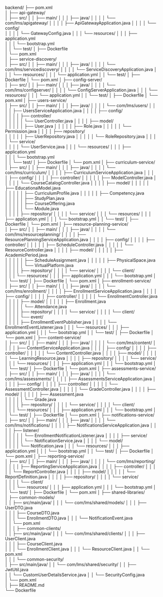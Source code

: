 backend/
├── pom.xml                                    
│
├── api-gateway/                               
│   ├── src/
│   │   ├── main/
│   │   │   ├── java/
│   │   │   │   └── com/lms/apigateway/
│   │   │   │       ├── ApiGatewayApplication.java
│   │   │   │       └── config/         
│   │   │   │           └── GatewayConfig.java
│   │   │   └── resources/
│   │   │       ├── application.yml            
│   │   │       └── bootstrap.yml              
│   │   └── test/
│   ├── Dockerfile                             
│   └── pom.xml                                
│
├── service-discovery/                         
│   ├── src/
│   │   ├── main/
│   │   │   ├── java/
│   │   │   │   └── com/lms/servicediscovery/
│   │   │   │       └── ServiceDiscoveryApplication.java
│   │   │   └── resources/
│   │   │       └── application.yml
│   │   └── test/
│   ├── Dockerfile
│   └── pom.xml
│
├── config-server/                             
│   ├── src/
│   │   ├── main/
│   │   │   ├── java/
│   │   │   │   └── com/lms/configserver/
│   │   │   │       └── ConfigServerApplication.java
│   │   │   └── resources/
│   │   │       └── application.yml
│   │   └── test/
│   ├── Dockerfile
│   └── pom.xml
│
├── users-service/                             
│   ├── src/
│   │   ├── main/
│   │   │   ├── java/
│   │   │   │   └── com/lms/users/
│   │   │   │       ├── UsersServiceApplication.java
│   │   │   │       ├── config/                
│   │   │   │       ├── controller/            
│   │   │   │       │   └── UserController.java
│   │   │   │       ├── model/                 
│   │   │   │       │   ├── User.java
│   │   │   │       │   ├── Role.java
│   │   │   │       │   └── Permission.java
│   │   │   │       ├── repository/            
│   │   │   │       │   ├── UserRepository.java
│   │   │   │       │   └── RoleRepository.java
│   │   │   │       └── service/               
│   │   │   │           └── UserService.java
│   │   │   └── resources/
│   │   │       ├── application.yml            
│   │   │       └── bootstrap.yml              
│   │   └── test/
│   ├── Dockerfile
│   └── pom.xml
│
├── curriculum-service/                        
│   ├── src/
│   │   ├── main/
│   │   │   ├── java/
│   │   │   │   └── com/lms/curriculum/
│   │   │   │       ├── CurriculumServiceApplication.java
│   │   │   │       ├── config/
│   │   │   │       ├── controller/
│   │   │   │       │   ├── ModelController.java
│   │   │   │       │   └── CourseCatalogController.java
│   │   │   │       ├── model/
│   │   │   │       │   ├── EducationalModel.java  
│   │   │   │       │   ├── CurriculumProfile.java 
│   │   │   │       │   ├── Competency.java        
│   │   │   │       │   ├── StudyPlan.java         
│   │   │   │       │   ├── CourseOffering.java    
│   │   │   │       │   └── Module.java            
│   │   │   │       ├── repository/
│   │   │   │       └── service/
│   │   │   └── resources/
│   │   │       ├── application.yml
│   │   │       └── bootstrap.yml
│   │   └── test/
│   ├── Dockerfile
│   └── pom.xml
│
├── resource-planning-service/                 
│   ├── src/
│   │   ├── main/
│   │   │   ├── java/
│   │   │   │   └── com/lms/resourceplanning/
│   │   │   │       ├── ResourcePlanningServiceApplication.java
│   │   │   │       ├── config/
│   │   │   │       ├── controller/
│   │   │   │       │   ├── ScheduleController.java
│   │   │   │       │   └── ResourceController.java
│   │   │   │       ├── model/
│   │   │   │       │   ├── AcademicPeriod.java    
│   │   │   │       │   ├── ScheduleAssignment.java 
│   │   │   │       │   ├── PhysicalSpace.java     
│   │   │   │       │   └── VirtualPlatform.java   
│   │   │   │       ├── repository/
│   │   │   │       └── service/
│   │   │   │       └── client/                
│   │   │   └── resources/
│   │   │       ├── application.yml
│   │   │       └── bootstrap.yml
│   │   └── test/
│   ├── Dockerfile
│   └── pom.xml
│
├── enrollment-service/                         
│   ├── src/
│   │   ├── main/
│   │   │   ├── java/
│   │   │   │   └── com/lms/enrollment/
│   │   │   │       ├── EnrollmentServiceApplication.java
│   │   │   │       ├── config/
│   │   │   │       ├── controller/
│   │   │   │       │   └── EnrollmentController.java
│   │   │   │       ├── model/
│   │   │   │       │   ├── Enrollment.java      
│   │   │   │       │   └── Attendance.java      
│   │   │   │       ├── repository/
│   │   │   │       └── service/
│   │   │   │       └── client/                 
│   │   │   │       └── event/                  
│   │   │   │           ├── EnrollmentEventPublisher.java
│   │   │   │           └── EnrollmentEventListener.java
│   │   │   └── resources/
│   │   │       ├── application.yml
│   │   │       └── bootstrap.yml
│   │   └── test/
│   ├── Dockerfile
│   └── pom.xml
│
├── content-service/                          
│   ├── src/
│   │   ├── main/
│   │   │   ├── java/
│   │   │   │   └── com/lms/content/
│   │   │   │       ├── ContentServiceApplication.java
│   │   │   │       ├── config/
│   │   │   │       ├── controller/
│   │   │   │       │   └── ContentController.java
│   │   │   │       ├── model/
│   │   │   │       │   └── LearningResource.java 
│   │   │   │       ├── repository/
│   │   │   │       └── service/
│   │   │   └── resources/
│   │   │       ├── application.yml
│   │   │       └── bootstrap.yml
│   │   └── test/
│   ├── Dockerfile
│   └── pom.xml
│
├── assessments-service/                      
│   ├── src/
│   │   ├── main/
│   │   │   ├── java/
│   │   │   │   └── com/lms/assessments/
│   │   │   │       ├── AssessmentsServiceApplication.java
│   │   │   │       ├── config/
│   │   │   │       ├── controller/
│   │   │   │       │   └── AssessmentController.java
│   │   │   │       │   └── GradeController.java
│   │   │   │       ├── model/
│   │   │   │       │   ├── Assessment.java      
│   │   │   │       │   └── Grade.java           
│   │   │   │       ├── repository/
│   │   │   │       └── service/
│   │   │   │       └── client/                 
│   │   │   └── resources/
│   │   │       ├── application.yml
│   │   │       └── bootstrap.yml
│   │   └── test/
│   ├── Dockerfile
│   └── pom.xml
│
├── notifications-service/                      
│   ├── src/
│   │   ├── main/
│   │   │   ├── java/
│   │   │   │   └── com/lms/notifications/
│   │   │   │       ├── NotificationsServiceApplication.java
│   │   │   │       ├── listener/               
│   │   │   │       │   └── EnrollmentNotificationListener.java
│   │   │   │       ├── service/                
│   │   │   │       │   └── NotificationService.java
│   │   │   │       └── model/                  
│   │   │   │           └── Notification.java
│   │   │   └── resources/
│   │   │       ├── application.yml
│   │   │       └── bootstrap.yml
│   │   └── test/
│   ├── Dockerfile
│   └── pom.xml
│
├── reporting-service/                          
│   ├── src/
│   │   ├── main/
│   │   │   ├── java/
│   │   │   │   └── com/lms/reporting/
│   │   │   │       ├── ReportingServiceApplication.java
│   │   │   │       ├── controller/
│   │   │   │       │   └── ReportController.java
│   │   │   │       ├── model/
│   │   │   │       │   └── ReportDefinition.java 
│   │   │   │       ├── repository/
│   │   │   │       └── service/                
│   │   │   │       └── client/                 
│   │   │   └── resources/
│   │   │       ├── application.yml
│   │   │       └── bootstrap.yml
│   │   └── test/
│   ├── Dockerfile
│   └── pom.xml
│
├── shared-libraries/                           
│   ├── common-models/                          
│   │   ├── src/main/java/
│   │   │   └── com/lms/shared/models/
│   │   │       ├── UserDTO.java                
│   │   │       ├── CourseDTO.java              
│   │   │       └── EnrollmentDTO.java
│   │   │       └── NotificationEvent.java      
│   │   └── pom.xml                             
│   │
│   ├── common-clients/                         
│   │   ├── src/main/java/
│   │   │   └── com/lms/shared/clients/
│   │   │       ├── UserClient.java             
│   │   │       ├── CourseClient.java           
│   │   │       └── EnrollmentClient.java
│   │   │       └── ResourceClient.java
│   │   └── pom.xml                             
│   │
│   └── common-security/                        
│       ├── src/main/java/
│       │   └── com/lms/shared/security/
│       │       ├── JwtUtil.java                
│       │       └── CustomUserDetailsService.java 
│       │       └── SecurityConfig.java         
│       └── pom.xml                            
│
├── README.md                                   
└── Dockerfile                                  